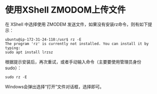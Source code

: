 # 使用XShell ZMODOM上传文件

在 XShell 中选择使用 ZMODEM 发送文件，如果没有安装rz命令，则有如下提示：
```
ubuntu@ip-172-31-24-110:/usr$ rz -E
The program 'rz' is currently not installed. You can install it by typing:
sudo apt install lrzsz
```

根据提示安装后，再次重试，或者手动输入命令（主要要使用管理员身份 sudo）：

```
sudo rz -E
```
Windows会弹出选择“打开”文件对话框，选择即可。
